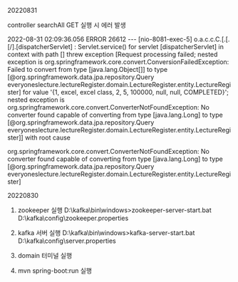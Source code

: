 20220831

controller searchAll GET 실행 시 에러 발생

2022-08-31 02:09:36.056 ERROR 26612 --- [nio-8081-exec-5] o.a.c.c.C.[.[.[/].[dispatcherServlet] : Servlet.service() for servlet [dispatcherServlet] in context with path [] threw exception [Request processing failed; nested exception is org.springframework.core.convert.ConversionFailedException: Failed to convert from type [java.lang.Object[]] to type [@org.springframework.data.jpa.repository.Query everyoneslecture.lectureRegister.domain.LectureRegister.entity.LectureRegister] for value '{1, excel, excel class, 2, 5, 100000, null, null, COMPLETED}'; nested exception is org.springframework.core.convert.ConverterNotFoundException: No converter found capable of converting from type [java.lang.Long] to type [@org.springframework.data.jpa.repository.Query everyoneslecture.lectureRegister.domain.LectureRegister.entity.LectureRegister]] with root cause

org.springframework.core.convert.ConverterNotFoundException: No converter found capable of converting from type [java.lang.Long] to type [@org.springframework.data.jpa.repository.Query everyoneslecture.lectureRegister.domain.LectureRegister.entity.LectureRegister]


20220830

1. zookeeper 실행
   D:\kafka\bin\windows>zookeeper-server-start.bat D:\kafka\config\zookeeper.properties

2. kafka 서버 실행
   D:\kafka\bin\windows>kafka-server-start.bat D:\kafka\config\server.properties

3. domain 터미널 실행

4. mvn spring-boot:run 실행
